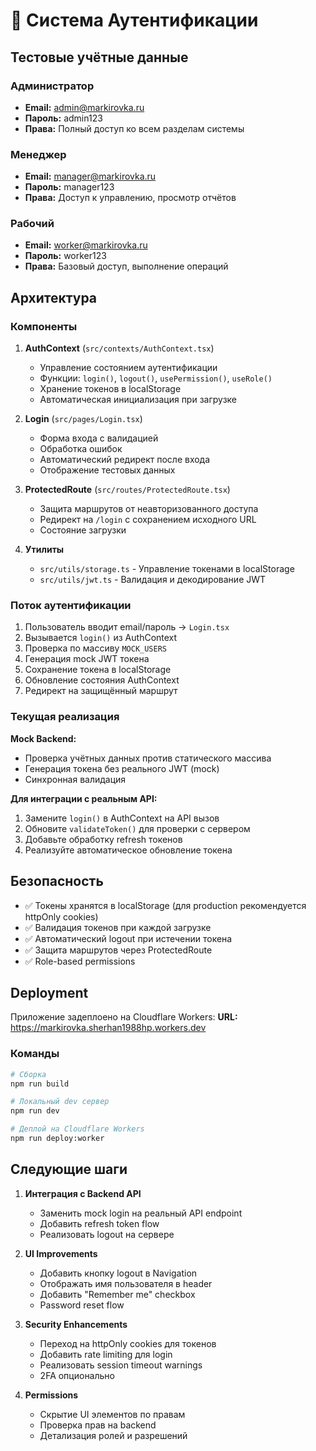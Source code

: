 # 🔐 Система Аутентификации

## Тестовые учётные данные

### Администратор

- **Email:** admin@markirovka.ru
- **Пароль:** admin123
- **Права:** Полный доступ ко всем разделам системы

### Менеджер

- **Email:** manager@markirovka.ru
- **Пароль:** manager123
- **Права:** Доступ к управлению, просмотр отчётов

### Рабочий

- **Email:** worker@markirovka.ru
- **Пароль:** worker123
- **Права:** Базовый доступ, выполнение операций

## Архитектура

### Компоненты

1. **AuthContext** (`src/contexts/AuthContext.tsx`)
   - Управление состоянием аутентификации
   - Функции: `login()`, `logout()`, `usePermission()`, `useRole()`
   - Хранение токенов в localStorage
   - Автоматическая инициализация при загрузке

2. **Login** (`src/pages/Login.tsx`)
   - Форма входа с валидацией
   - Обработка ошибок
   - Автоматический редирект после входа
   - Отображение тестовых данных

3. **ProtectedRoute** (`src/routes/ProtectedRoute.tsx`)
   - Защита маршрутов от неавторизованного доступа
   - Редирект на `/login` с сохранением исходного URL
   - Состояние загрузки

4. **Утилиты**
   - `src/utils/storage.ts` - Управление токенами в localStorage
   - `src/utils/jwt.ts` - Валидация и декодирование JWT

### Поток аутентификации

1. Пользователь вводит email/пароль → `Login.tsx`
2. Вызывается `login()` из AuthContext
3. Проверка по массиву `MOCK_USERS`
4. Генерация mock JWT токена
5. Сохранение токена в localStorage
6. Обновление состояния AuthContext
7. Редирект на защищённый маршрут

### Текущая реализация

**Mock Backend:**

- Проверка учётных данных против статического массива
- Генерация токена без реального JWT (mock)
- Синхронная валидация

**Для интеграции с реальным API:**

1. Замените `login()` в AuthContext на API вызов
2. Обновите `validateToken()` для проверки с сервером
3. Добавьте обработку refresh токенов
4. Реализуйте автоматическое обновление токена

## Безопасность

- ✅ Токены хранятся в localStorage (для production рекомендуется httpOnly cookies)
- ✅ Валидация токенов при каждой загрузке
- ✅ Автоматический logout при истечении токена
- ✅ Защита маршрутов через ProtectedRoute
- ✅ Role-based permissions

## Deployment

Приложение задеплоено на Cloudflare Workers: **URL:** https://markirovka.sherhan1988hp.workers.dev

### Команды

```bash
# Сборка
npm run build

# Локальный dev сервер
npm run dev

# Деплой на Cloudflare Workers
npm run deploy:worker
```

## Следующие шаги

1. **Интеграция с Backend API**
   - Заменить mock login на реальный API endpoint
   - Добавить refresh token flow
   - Реализовать logout на сервере

2. **UI Improvements**
   - Добавить кнопку logout в Navigation
   - Отображать имя пользователя в header
   - Добавить "Remember me" checkbox
   - Password reset flow

3. **Security Enhancements**
   - Переход на httpOnly cookies для токенов
   - Добавить rate limiting для login
   - Реализовать session timeout warnings
   - 2FA опционально

4. **Permissions**
   - Скрытие UI элементов по правам
   - Проверка прав на backend
   - Детализация ролей и разрешений
